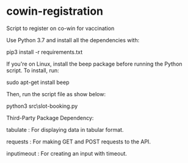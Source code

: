 # cowin-registration

Script to register on co-win for vaccination

Use Python 3.7 and install all the dependencies with:

pip3 install -r requirements.txt

If you're on Linux, install the beep package before running the Python script. To install, run:

sudo apt-get install beep

Then, run the script file as show below:

python3 src\slot-booking.py

Third-Party Package Dependency:

tabulate : For displaying data in tabular format.

requests : For making GET and POST requests to the API.

inputimeout : For creating an input with timeout.
